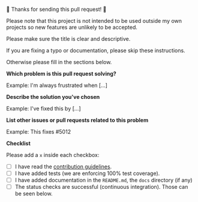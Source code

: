 🎉 Thanks for sending this pull request! 🎉

Please note that this project is not intended to be used outside my own projects
so new features are unlikely to be accepted.

Please make sure the title is clear and descriptive.

If you are fixing a typo or documentation, please skip these instructions.

Otherwise please fill in the sections below.

**Which problem is this pull request solving?**

Example: I'm always frustrated when [...]

**Describe the solution you've chosen**

Example: I've fixed this by [...]

**List other issues or pull requests related to this problem**

Example: This fixes #5012

**Checklist**

Please add a `x` inside each checkbox:

- [ ] I have read the [contribution guidelines](../blob/main/CONTRIBUTING.md).
- [ ] I have added tests (we are enforcing 100% test coverage).
- [ ] I have added documentation in the `README.md`, the `docs` directory (if
      any)
- [ ] The status checks are successful (continuous integration). Those can be
      seen below.
